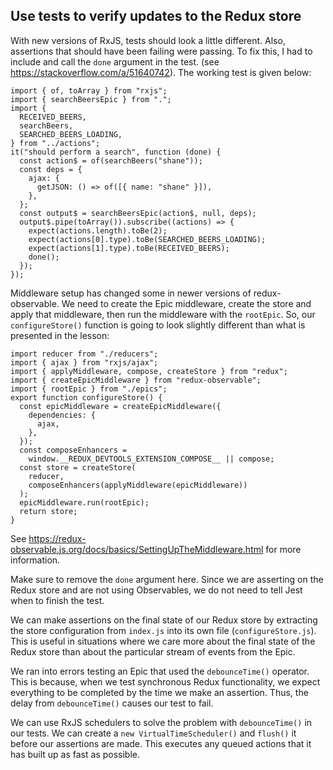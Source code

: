 ## Use tests to verify updates to the Redux store

<Timestamp start="0:00" end="0:30">
    
With new versions of RxJS, tests should look a little different. Also, assertions that should have been failing were passing. To fix this, I had to include and call the `done` argument in the test. (see https://stackoverflow.com/a/51640742). The working test is given below:

```
import { of, toArray } from "rxjs";
import { searchBeersEpic } from ".";
import {
  RECEIVED_BEERS,
  searchBeers,
  SEARCHED_BEERS_LOADING,
} from "../actions";
it("should perform a search", function (done) {
  const action$ = of(searchBeers("shane"));
  const deps = {
    ajax: {
      getJSON: () => of([{ name: "shane" }]),
    },
  };
  const output$ = searchBeersEpic(action$, null, deps);
  output$.pipe(toArray()).subscribe((actions) => {
    expect(actions.length).toBe(2);
    expect(actions[0].type).toBe(SEARCHED_BEERS_LOADING);
    expect(actions[1].type).toBe(RECEIVED_BEERS);
    done();
  });
});
```

</Timestamp>

<Timestamp start="0:31" end="1:20">

Middleware setup has changed some in newer versions of redux-observable. We need to create the Epic middleware, create the store and apply that middleware, then run the middleware with the `rootEpic`. So, our `configureStore()` function is going to look slightly different than what is presented in the lesson:

```
import reducer from "./reducers";
import { ajax } from "rxjs/ajax";
import { applyMiddleware, compose, createStore } from "redux";
import { createEpicMiddleware } from "redux-observable";
import { rootEpic } from "./epics";
export function configureStore() {
  const epicMiddleware = createEpicMiddleware({
    dependencies: {
      ajax,
    },
  });
  const composeEnhancers =
    window.__REDUX_DEVTOOLS_EXTENSION_COMPOSE__ || compose;
  const store = createStore(
    reducer,
    composeEnhancers(applyMiddleware(epicMiddleware))
  );
  epicMiddleware.run(rootEpic);
  return store;
}
```

See https://redux-observable.js.org/docs/basics/SettingUpTheMiddleware.html for more information.

</Timestamp>

<Timestamp start="4:28" end="4:40">

Make sure to remove the `done` argument here. Since we are asserting on the Redux store and are not using Observables, we do not need to tell Jest when to finish the test.

</Timestamp>

We can make assertions on the final state of our Redux store by extracting the store configuration from `index.js` into its own file (`configureStore.js`). This is useful in situations where we care more about the final state of the Redux store than about the particular stream of events from the Epic.

We ran into errors testing an Epic that used the `debounceTime()` operator. This is because, when we test synchronous Redux functionality, we expect everything to be completed by the time we make an assertion. Thus, the delay from `debounceTime()` causes our test to fail.

We can use RxJS schedulers to solve the problem with `debounceTime()` in our tests. We can create a `new VirtualTimeScheduler()` and `flush()` it before our assertions are made. This executes any queued actions that it has built up as fast as possible.
